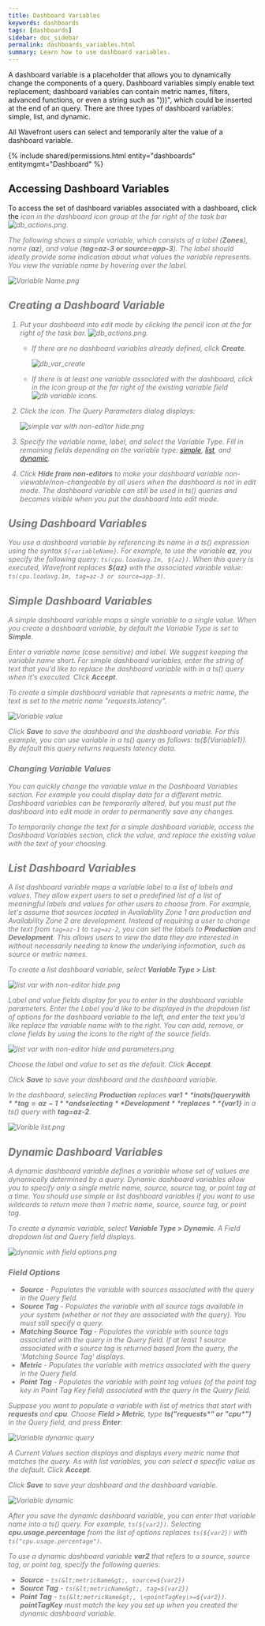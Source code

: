 ```yaml
---
title: Dashboard Variables
keywords: dashboards
tags: [dashboards]
sidebar: doc_sidebar
permalink: dashboards_variables.html
summary: Learn how to use dashboard variables.
---
```

A dashboard variable is a placeholder that allows you to dynamically change the components of a query. Dashboard variables simply enable text replacement; dashboard variables can contain metric names, filters, advanced functions, or even a string such as ")))", which could be inserted at the end of an query. There are three types of dashboard variables: simple, list, and dynamic.

All Wavefront users can select and temporarily alter the value of a dashboard variable. 

{% include shared/permissions.html entity="dashboards" entitymgmt="Dashboard" %}

## Accessing Dashboard Variables

To access the set of dashboard variables associated with a dashboard, click the <i class="fa-superscript fa" style="color:#777777" /> icon in the dashboard icon group at the far right of the task bar ![db_actions.png](images/db_actions.png#inline).

The following shows a simple variable, which consists of a label (**Zones**), name (**az**), and value (**tag=az-3 or source=app-3**). The label should ideally provide some indication about what values the variable represents. You view the variable name by hovering over the label.

![Variable Name.png](images/db_var_name.png)

## Creating a Dashboard Variable

1.  Put your dashboard into edit mode by clicking the pencil icon at the far right of the task bar. ![db_actions.png](images/db_actions.png#inline).

    - If there are no dashboard variables already defined, click **Create**.

      ![db_var_create](images/db_var_create.png)

    - If there is at least one variable associated with the dashboard, click <i class="fa-plus fa"/> in the icon group at the far right of the existing variable field ![db variable icons ](images/db_var_icons.png#inline).

2.  Click the <i class="fa-edit fa"/> icon. The Query Parameters dialog displays:

    ![simple var with non-editor hide.png](images/db_var_simple_with_non-editor_hide.png)

3.  Specify the variable name, label, and select the Variable Type. Fill in remaining fields depending on the variable type: [simple](#simple), [list](#list), and [dynamic](#dynamic).
4.  Click **Hide from non-editors** to make your dashboard variable non-viewable/non-changeable by all users when the dashboard is not in edit mode. The dashboard variable can still be used in ts() queries and becomes visible when you put the dashboard into edit mode.

## Using Dashboard Variables

You use a dashboard variable by referencing its name in a ts() expression using the syntax `${variableName}`. For example, to use the variable **az**, you specify the following query: `ts(cpu.loadavg.1m, ${az})`. When this query is executed, Wavefront replaces **${az}** with the associated variable value: `ts(cpu.loadavg.1m, tag=az-3 or source=app-3)`.

<span id="simple"></span>

## Simple Dashboard Variables

A *simple dashboard variable* maps a single variable to a single value. When you create a dashboard variable, by default the Variable Type is set to **Simple**.

Enter a variable name (case sensitive) and label. We suggest keeping the variable name short. For simple dashboard variables, enter the string of text that you'd like to replace the dashboard variable with in a ts() query when it's executed. Click **Accept**.

To create a simple dashboard variable that represents a metric name, the text is set to the metric name "requests.latency".

![Variable value](images/db_var_value.png)

Click **Save** to save the dashboard and the dashboard variable. For this example, you can use variable in a ts() query as follows: ts(${Variable1}). By default this query returns requests latency data.

### Changing Variable Values

You can quickly change the variable value in the Dashboard Variables section. For example you could display data for a different metric. Dashboard variables can be temporarily altered, but you must put the dashboard into edit mode in order to permanently save any changes.

To temporarily change the text for a simple dashboard variable, access the Dashboard Variables section, click the value, and replace the existing value with the text of your choosing.

<span id="list"></span>

## List Dashboard Variables

A *list dashboard variable* maps a variable label to a list of labels and values. They allow expert users to set a predefined list of a list of meaningful labels and values for other users to choose from. For example, let's assume that sources located in Availability Zone 1 are production and Availability Zone 2 are development. Instead of requiring a user to change the text from `tag=az-1` to `tag=az-2`, you can set the labels to **Production** and **Development**. This allows users to view the data they are interested in without necessarily needing to know the underlying information, such as source or metric names.

To create a list dashboard variable, select **Variable Type &gt; List**:

![list var with non-editor hide.png](images/db_var_list_with_non-editor_hide.png)

Label and value fields display for you to enter in the dashboard variable parameters. Enter the Label you'd like to be displayed in the dropdown list of options for the dashboard variable to the left, and enter the text you'd like replace the variable name with to the right. You can add, remove, or clone fields by using the icons to the right of the source fields.

![list var with non-editor hide and parameters.png](images/db_var_list_with_non-editor_hide_and_parameters.png)

Choose the label and value to set as the default. Click **Accept**.

Click **Save** to save your dashboard and the dashboard variable.

In the dashboard, selecting **Production** replaces **${var1}** in a ts() query with **tag=az-1** and selecting **Development** replaces **${var1}** in a ts() query with **tag=az-2**.

![Varible list.png](images/db_var_list.png)

<span id="dynamic"></span>

## Dynamic Dashboard Variables

A *dynamic dashboard variable* defines a variable whose set of values are dynamically determined by a query. Dynamic dashboard variables allow you to specify only a single metric name, source, source tag, or point tag at a time. You should use simple or list dashboard variables if you want to use wildcards to return more than 1 metric name, source, source tag, or point tag.

To create a dynamic variable, select **Variable Type &gt; Dynamic**. A Field dropdown list and Query field displays.

![dynamic with field options.png](images/db_var_dynamic_with_field_options.png)

### Field Options

-   **Source** - Populates the variable with sources associated with the query in the Query field.
-   **Source Tag** - Populates the variable with all source tags available in your system (whether or not they are associated with the query). You must still specify a query.
-   **Matching Source Tag** - Populates the variable with source tags associated with the query in the Query field. If at least 1 source associated with a source tag is returned based from the query, the 'Matching Source Tag' displays.
-   **Metric** - Populates the variable with metrics associated with the query in the Query field.
-   **Point Tag** - Populates the variable with point tag values (of the point tag key in Point Tag Key field) associated with the query in the Query field.

Suppose you want to populate a variable with list of metrics that start with **requests** and **cpu**. Choose **Field &gt; Metric**, type **ts("requests\*" or "cpu\*")** in the Query field, and press **Enter**:

![Variable dynamic query](images/db_var_dynamic_query.png)

A Current Values section displays and displays every metric name that matches the query. As with list variables, you can select a specific value as the default. Click **Accept**.

Click **Save** to save your dashboard and the dashboard variable.

![Variable dynamic](images/db_var_dynamic.png)

After you save the dynamic dashboard variable, you can enter that variable name into a ts() query. For example, `ts(${var2})`. Selecting **cpu.usage.percentage** from the list of options replaces `ts(${var2})` with `ts("cpu.usage.percentage")`.

To use a dynamic dashboard variable **var2** that refers to a source, source tag, or point tag, specify the following queries:

-   **Source** - `ts(&lt;metricName&gt;, source=${var2})`
-   **Source Tag** - `ts(&lt;metricName&gt;, tag=${var2})`
-   **Point Tag** - `ts(&lt;metricName&gt;, \<pointTagKey\>=${var2})`. **pointTagKey** must match the key you set up when you created the dynamic dashboard variable.


